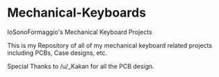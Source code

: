 # Mechanical-Keyboards

IoSonoFormaggio's Mechanical Keyboard Projects

This is my Repository of all of my mechanical keyboard related projects including PCBs, Case designs, etc.

Special Thanks to /u/_Kakan for all the PCB design.
